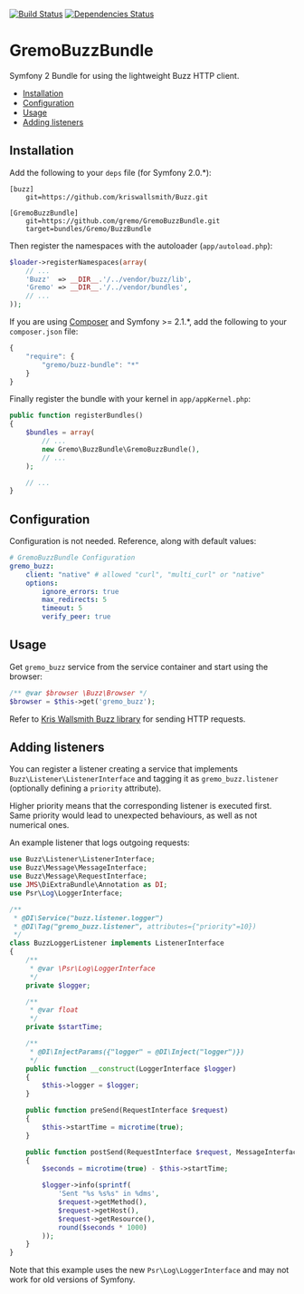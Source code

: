 [![Build Status](https://secure.travis-ci.org/gremo/GremoBuzzBundle.png)](http://travis-ci.org/gremo/GremoBuzzBundle) [![Dependencies Status](https://depending.in/gremo/GremoBuzzBundle.png)](http://depending.in/gremo/GremoBuzzBundle)

# GremoBuzzBundle
Symfony 2 Bundle for using the lightweight Buzz HTTP client.

- [Installation](#installation)
- [Configuration](#configuration)
- [Usage](#usage)
- [Adding listeners](#adding-listeners)

## Installation

Add the following to your `deps` file (for Symfony 2.0.*):

```
[buzz]
    git=https://github.com/kriswallsmith/Buzz.git

[GremoBuzzBundle]
    git=https://github.com/gremo/GremoBuzzBundle.git
    target=bundles/Gremo/BuzzBundle
```

Then register the namespaces with the autoloader (`app/autoload.php`):

```php
$loader->registerNamespaces(array(
    // ...
    'Buzz'  => __DIR__.'/../vendor/buzz/lib',
    'Gremo' => __DIR__.'/../vendor/bundles',
    // ...
));
```

If you are using [Composer](http://getcomposer.org/) and Symfony >= 2.1.*, add the following to your `composer.json` file:

```javascript
{
    "require": {
        "gremo/buzz-bundle": "*"
    }
}
```

Finally register the bundle with your kernel in `app/appKernel.php`:

```php
public function registerBundles()
{
    $bundles = array(
        // ...
        new Gremo\BuzzBundle\GremoBuzzBundle(),
        // ...
    );

    // ...
}
```

## Configuration
Configuration is not needed. Reference, along with default values:
```yml
# GremoBuzzBundle Configuration
gremo_buzz:
    client: "native" # allowed "curl", "multi_curl" or "native"
    options:
        ignore_errors: true
        max_redirects: 5
        timeout: 5
        verify_peer: true
```

## Usage
Get `gremo_buzz` service from the service container and start using the browser:

```php
/** @var $browser \Buzz\Browser */
$browser = $this->get('gremo_buzz');
```

Refer to [Kris Wallsmith Buzz library](https://github.com/kriswallsmith/Buzz) for sending HTTP requests.

## Adding listeners
You can register a listener creating a service that implements `Buzz\Listener\ListenerInterface` and tagging it as `gremo_buzz.listener` (optionally defining a `priority` attribute).

Higher priority means that the corresponding listener is executed first. Same priority would lead to unexpected behaviours, as well as not numerical ones.

An example listener that logs outgoing requests:

```php
use Buzz\Listener\ListenerInterface;
use Buzz\Message\MessageInterface;
use Buzz\Message\RequestInterface;
use JMS\DiExtraBundle\Annotation as DI;
use Psr\Log\LoggerInterface;

/**
 * @DI\Service("buzz.listener.logger")
 * @DI\Tag("gremo_buzz.listener", attributes={"priority"=10})
 */
class BuzzLoggerListener implements ListenerInterface
{
    /**
     * @var \Psr\Log\LoggerInterface
     */
    private $logger;

    /**
     * @var float
     */
    private $startTime;

    /**
     * @DI\InjectParams({"logger" = @DI\Inject("logger")})
     */
    public function __construct(LoggerInterface $logger)
    {
        $this->logger = $logger;
    }

    public function preSend(RequestInterface $request)
    {
        $this->startTime = microtime(true);
    }

    public function postSend(RequestInterface $request, MessageInterface $response)
    {
        $seconds = microtime(true) - $this->startTime;

        $logger->info(sprintf(
            'Sent "%s %s%s" in %dms',
            $request->getMethod(),
            $request->getHost(),
            $request->getResource(),
            round($seconds * 1000)
        ));
    }
}
```

Note that this example uses the new `Psr\Log\LoggerInterface` and may not work for old versions of Symfony.
